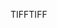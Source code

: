 <span data-ttu-id="fd24c-101">TIFF</span><span class="sxs-lookup"><span data-stu-id="fd24c-101">TIFF</span></span>